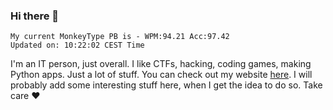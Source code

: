 ### Hi there 👋
<!-- PB START -->
```
My current MonkeyType PB is - WPM:94.21 Acc:97.42
Updated on: 10:22:02 CEST Time
```
<!-- PB END -->
I'm an IT person, just overall. I like CTFs, hacking, coding games, making Python apps. Just a lot of stuff.
You can check out my website [here](https://skill3472.github.io/).
I will probably add some interesting stuff here, when I get the idea to do so. Take care ❤️
